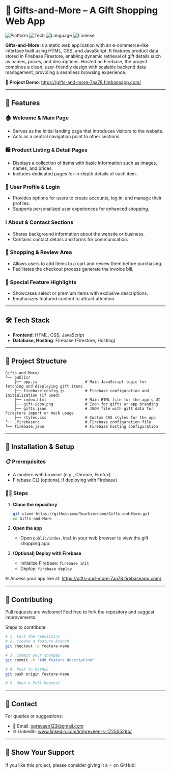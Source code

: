 # 🎁 Gifts-and-More – A Gift Shopping Web App

![Platform](https://img.shields.io/badge/Platform-Web-blue.svg)
![Tech](https://img.shields.io/badge/Frontend-HTML%20%7C%20CSS-orange.svg)
![Language](https://img.shields.io/badge/Language-JavaScript-yellow.svg)
![License](https://img.shields.io/badge/License-MIT-lightgrey.svg)

**Gifts-and-More** is a static web application with an e-commerce-like interface built using HTML, CSS, and JavaScript. It features product data stored in Firebase Firestore, enabling dynamic retrieval of gift details such as names, prices, and descriptions. Hosted on Firebase, the project combines a clean, user-friendly design with scalable backend data management, providing a seamless browsing experience.

🔗 **Project Demo**: <https://gifts-and-more-7aa78.firebaseapp.com/>

---

## 🚀 Features

### 🏠 Welcome & Main Page
- Serves as the initial landing page that introduces visitors to the website.  
- Acts as a central navigation point to other sections.

### 🛍️ Product Listing & Detail Pages
- Displays a collection of items with basic information such as images, names, and prices.  
- Includes dedicated pages for in-depth details of each item.

### 👤 User Profile & Login
- Provides options for users to create accounts, log in, and manage their profiles.  
- Supports personalized user experiences for enhanced shopping.

### ℹ️ About & Contact Sections
- Shares background information about the website or business.  
- Contains contact details and forms for communication.

### 🛒 Shopping & Review Area
- Allows users to add items to a cart and review them before purchasing.  
- Facilitates the checkout process generate the invoice bill.

### 🌟 Special Feature Highlights
- Showcases select or premium items with exclusive descriptions.  
- Emphasizes featured content to attract attention.

---

## 🛠️ Tech Stack

- **Frontend**: HTML, CSS, JavaScript  
- **Database, Hosting**: Firebase (Firestore, Hosting)  

---

## 📂 Project Structure

```
Gifts-and-More/
└── public/
    ├── app.js                     # Main JavaScript logic for fetching and displaying gift items
    ├── firebase-config.js         # Firebase configuration and initialization (if used)
    ├── index.html                 # Main HTML file for the app's UI
    ├── gift-icon.png              # Icon for gifts or app branding
    ├── gifts.json                 # JSON file with gift data for Firestore import or mock usage
    ├── styles.css                 # Custom CSS styles for the app
└── .firebaserc                    # Firebase configuration file
└── firebase.json                  # Firebase hosting configuration
```

---

## 🧪 Installation & Setup

### 📋 Prerequisites
- A modern web browser (e.g., Chrome, Firefox)  
- Firebase CLI (optional, if deploying with Firebase)

### 🧑‍💻 Steps
1. **Clone the repository**
   ```bash
   git clone https://github.com/YourUsername/Gifts-and-More.git
   cd Gifts-and-More
   ```

2. **Open the app**
   - Open `public/index.html` in your web browser to view the gift shopping app.

3. **(Optional) Deploy with Firebase**
   - Initialize Firebase: `firebase init`
   - Deploy: `firebase deploy`

🌐 Access your app live at: <https://gifts-and-more-7aa78.firebaseapp.com/>

---

## 🤝 Contributing

Pull requests are welcome! Feel free to fork the repository and suggest improvements.

Steps to contribute:

```bash
# 1. Fork the repository
# 2. Create a feature branch
git checkout -b feature-name

# 3. Commit your changes
git commit -m "Add feature description"

# 4. Push to GitHub
git push origin feature-name

# 5. Open a Pull Request
```

---

## 📧 Contact

For queries or suggestions:

- 📩 Email: spreveen123@gmail.com  
- 🌐 LinkedIn: www.linkedin.com/in/preveen-s-17250529b/

---

## 🌟 Show Your Support

If you like this project, please consider giving it a ⭐ on GitHub!
